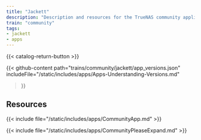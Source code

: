 ```yaml
---
title: "Jackett"
description: "Description and resources for the TrueNAS community application called Jackett."
train: "community"
tags:
- jackett
- apps
---
```


{{< catalog-return-button >}}

{{< github-content 
    path="trains/community/jackett/app_versions.json"
	includeFile="/static/includes/apps/Apps-Understanding-Versions.md"
>}}

## Resources

{{< include file="/static/includes/apps/CommunityApp.md" >}}

{{< include file="/static/includes/apps/CommunityPleaseExpand.md" >}}

<!--
<div class="docs-sections">

{{< doc-card title="<appname> Deployments" link="/resources/"
descr="How to deploy and configure the <appname> app." >}}

</div>
-->
